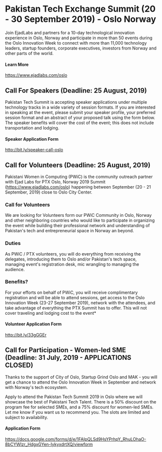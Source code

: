 # Pakistan Tech Exchange Summit (20 - 30 September 2019) - Oslo Norway
Join EjadLabs and partners for a 10-day technological innovation experience in Oslo, Norway and participate in more than 50 events during the Oslo Innovation Week to connect with more than 11,000 technology leaders, startup founders, corporate executives, investors from Norway and other parts of the world. 

#### Learn More
https://www.ejadlabs.com/oslo 

## Call For Speakers (Deadline: 25 August, 2019)
Pakistan Tech Summit is accepting speaker applications under multiple technology tracks in a wide variety of session formats. If you are interested in speaking at the event, please submit your speaker profile, your preferred session format and an abstract of your proposed talk using the form below. The speaker benefits will cover the cost of the event; this does not include transportation and lodging.

#### Speaker Application Form
http://bit.ly/speaker-call-oslo

## Call for Volunteers (Deadline: 25 August, 2019)
Pakistani Women in Computing (PWiC) is the community outreach partner with Ejad Labs for PTX Oslo, Norway 2019 Summit (https://www.ejadlabs.com/oslo) happening between September (20 - 21 September, 2019) close to Oslo City Center. 

### Call for Volunteers
We are looking for Volunteers form our PWiC Community in Oslo, Norway and other neighboring countries who would like to participate in organizing the event while building their professional network and understanding of Pakistan's tech and entrepreneurial space in Norway an beyond. 

### Duties
As PWiC / PTX volunteers, you will do everything from receiving the delegates, introducing them to Oslo and/or Pakistan's tech space, managing event's registration desk, mic wrangling to managing the audience. 

### Benefits?
For your efforts on behalf of PWiC, you will receive complimentary registration and will be able to attend sessions, get access to the Oslo Innovation Week (23-27 September 2019), network with the attendees, and take advantage of everything the PTX Summit has to offer. This will not cover traveling and lodging cost to the event*

#### Volunteer Application Form
http://bit.ly/33gGGEr

## Call for Participation - Women-led SME (Deadline: 31 July, 2019 - APPLICATIONS CLOSED)
Thanks to the support of City of Oslo, Startup Grind Oslo and MAK - you will get a chance to attend the Oslo Innovation Week in September and network with Norway's tech ecosystem.

Apply to attend the Pakistan Tech Summit 2019 in Oslo where we will showcase the best of Pakistani Tech Talent. There is a 50% discount on  the program fee for selected SMEs, and a 75% discount for women-led SMEs.  Let me know if you want us to recommend you. The slots are limited and subject to availability.

#### Application Form
https://docs.google.com/forms/d/e/1FAIpQLSd9HsYPrhpY_RhuLOhaO-8bCYWIzr_HdgxGYen-IykyxdrtXQ/viewform


